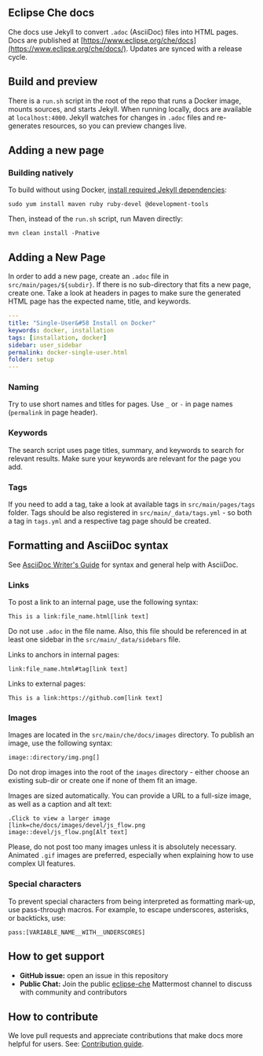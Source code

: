 ## Eclipse Che docs

Che docs use Jekyll to convert `.adoc` (AsciiDoc) files into HTML pages. Docs are published at [https://www.eclipse.org/che/docs](https://www.eclipse.org/che/docs/). Updates are synced with a release cycle.

## Build and preview

There is a `run.sh` script in the root of the repo that runs a Docker image, mounts sources, and starts Jekyll. When running locally, docs are available at `localhost:4000`. Jekyll watches for changes in `.adoc` files and re-generates resources, so you can preview changes live.

## Adding a new page

### Building natively

To build without using Docker, [install required Jekyll dependencies](https://jekyllrb.com/docs/installation/):

```
sudo yum install maven ruby ruby-devel @development-tools
```

Then, instead of the `run.sh` script, run Maven directly:

```
mvn clean install -Pnative
```

## Adding a New Page

In order to add a new page, create an `.adoc` file in `src/main/pages/${subdir}`. If there is no sub-directory that fits a new page, create one. Take a look at headers in pages to make sure the generated HTML page has the expected name, title, and keywords.

```yaml
---
title: "Single-User&#58 Install on Docker"
keywords: docker, installation
tags: [installation, docker]
sidebar: user_sidebar
permalink: docker-single-user.html
folder: setup
---
```

### Naming

Try to use short names and titles for pages. Use `_` or `-` in page names (`permalink` in page header).

### Keywords

The search script uses page titles, summary, and keywords to search for relevant results. Make sure your keywords are relevant for the page you add.

### Tags

If you need to add a tag, take a look at available tags in `src/main/pages/tags` folder. Tags should be also registered in `src/main/_data/tags.yml` - so both a tag in `tags.yml` and a respective tag page should be created.

## Formatting and AsciiDoc syntax

See [AsciiDoc Writer's Guide](https://asciidoctor.org/docs/asciidoc-writers-guide/) for syntax and general help with AsciiDoc.

### Links

To post a link to an internal page, use the following syntax:

```
This is a link:file_name.html[link text]
```

Do not use `.adoc` in the file name. Also, this file should be referenced in at least one sidebar in the `src/main/_data/sidebars` file.

Links to anchors in internal pages:

```
link:file_name.html#tag[link text]
```

Links to external pages:

```
This is a link:https://github.com[link text]
```

### Images

Images are located in the `src/main/che/docs/images` directory. To publish an image, use the following syntax:

```
image::directory/img.png[]
```

Do not drop images into the root of the `images` directory - either choose an existing sub-dir or create one if none of them fit an image.

Images are sized automatically. You can provide a URL to a full-size image, as well as a caption and alt text:

```
.Click to view a larger image
[link=che/docs/images/devel/js_flow.png
image::devel/js_flow.png[Alt text]
```

Please, do not post too many images unless it is absolutely necessary. Animated `.gif` images are preferred, especially when explaining how to use complex UI features.

### Special characters

To prevent special characters from being interpreted as formatting mark-up, use pass-through macros. For example, to escape underscores, asterisks, or backticks, use:

```
pass:[VARIABLE_NAME__WITH__UNDERSCORES]
```

## How to get support

* **GitHub issue:** open an issue in this repository
* **Public Chat:** Join the public [eclipse-che](https://mattermost.eclipse.org/eclipse/channels/eclipse-che) Mattermost channel to discuss with community and contributors

## How to contribute

We love pull requests and appreciate contributions that make docs more helpful for users. See: [Contribution guide](https://github.com/eclipse/che#contributing).

